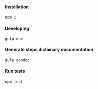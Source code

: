 #### Installation
```npm i```

#### Developing
```gulp dev```

#### Generate steps dictionary documentation
```gulp gendoc```

#### Run tests
```npm test```
